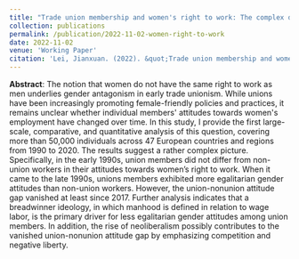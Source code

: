 ```yaml
---
title: "Trade union membership and women's right to work: The complex dynamics between gender, labor, and politics in Europe"
collection: publications
permalink: /publication/2022-11-02-women-right-to-work
date: 2022-11-02
venue: 'Working Paper'
citation: 'Lei, Jianxuan. (2022). &quot;Trade union membership and women\'s right to work: The complex dynamics between gender, labor, and politics in Europe&quot; <i>Working Paper</i>'
---
```

**Abstract**: The notion that women do not have the same right to work as men underlies gender antagonism in early trade unionism. While unions have been increasingly promoting female-friendly policies and practices, it remains unclear whether individual members' attitudes towards women's employment have changed over time. In this study, I provide the first large-scale, comparative, and quantitative analysis of this question, covering more than 50,000 individuals across 47 European countries and regions from 1990 to 2020. The results suggest a rather complex picture. Specifically, in the early 1990s, union members did not differ from non-union workers in their attitudes towards women’s right to work. When it came to the late 1990s, unions members exhibited more egalitarian gender attitudes than non-union workers. However, the union-nonunion attitude gap vanished at least since 2017. Further analysis indicates that a breadwinner ideology, in which manhood is defined in relation to wage labor, is the primary driver for less egalitarian gender attitudes among union members. In addition, the rise of neoliberalism possibly contributes to the vanished union-nonunion attitude gap by emphasizing competition and negative liberty.
